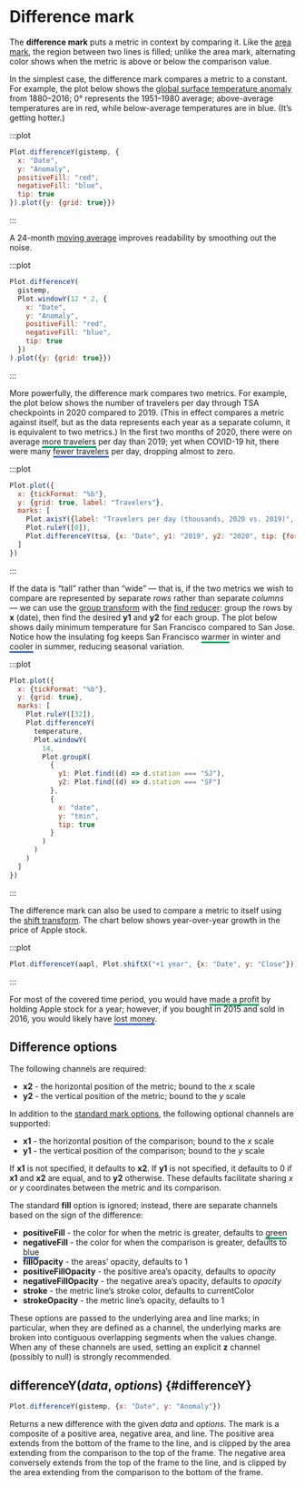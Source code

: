 <script setup>

import * as Plot from "@observablehq/plot";
import * as d3 from "d3";
import {computed, shallowRef, onMounted} from "vue";

const aapl = shallowRef([]);
const gistemp = shallowRef([]);
const tsa = shallowRef([{Date: new Date("2020-01-01")}]);
const temperature = shallowRef([{date: new Date("2020-01-01")}]);

onMounted(() => {
  d3.csv("../data/aapl.csv", d3.autoType).then((data) => (aapl.value = data));
  d3.csv("../data/gistemp.csv", d3.autoType).then((data) => (gistemp.value = data));
  d3.csv("../data/tsa.csv",d3.autoType).then((data) => (tsa.value = data));
  d3.csv("../data/sf-sj-temperatures.csv", d3.autoType).then((data) => (temperature.value = data.filter((d) => d.date.getUTCFullYear() === 2020)));
});

</script>

# Difference mark <VersionBadge version="0.6.12" pr="1896" />

The **difference mark** puts a metric in context by comparing it. Like the [area mark](./area.md), the region between two lines is filled; unlike the area mark, alternating color shows when the metric is above or below the comparison value.

In the simplest case, the difference mark compares a metric to a constant. For example, the plot below shows the [global surface temperature anomaly](https://data.giss.nasa.gov/gistemp/) from 1880–2016; 0° represents the 1951–1980 average; above-average temperatures are in <span style="border-bottom: solid var(--vp-c-red) 3px;">red</span>, while below-average temperatures are in <span style="border-bottom: solid var(--vp-c-blue) 3px;">blue</span>. (It’s getting hotter.)

:::plot
```js
Plot.differenceY(gistemp, {
  x: "Date",
  y: "Anomaly",
  positiveFill: "red",
  negativeFill: "blue",
  tip: true
}).plot({y: {grid: true}})
```
:::

A 24-month [moving average](../transforms/window.md) improves readability by smoothing out the noise.

:::plot
```js
Plot.differenceY(
  gistemp,
  Plot.windowY(12 * 2, {
    x: "Date",
    y: "Anomaly",
    positiveFill: "red",
    negativeFill: "blue",
    tip: true
  })
).plot({y: {grid: true}})
```
:::

More powerfully, the difference mark compares two metrics. For example, the plot below shows the number of travelers per day through TSA checkpoints in 2020 compared to 2019. (This in effect compares a metric against itself, but as the data represents each year as a separate column, it is equivalent to two metrics.) In the first two months of 2020, there were on average <span style="border-bottom: solid #01ab63 3px;">more travelers</span> per day than 2019; yet when COVID-19 hit, there were many <span style="border-bottom: solid #4269d0 3px;">fewer travelers</span> per day, dropping almost to zero.

:::plot
```js
Plot.plot({
  x: {tickFormat: "%b"},
  y: {grid: true, label: "Travelers"},
  marks: [
    Plot.axisY({label: "Travelers per day (thousands, 2020 vs. 2019)", tickFormat: (d) => d / 1000}),
    Plot.ruleY([0]),
    Plot.differenceY(tsa, {x: "Date", y1: "2019", y2: "2020", tip: {format: {x: "%B %-d"}}})
  ]
})
```
:::

If the data is “tall” rather than “wide” — that is, if the two metrics we wish to compare are represented by separate *rows* rather than separate *columns* — we can use the [group transform](../transforms/group.md) with the [find reducer](../transforms/group.md#find): group the rows by **x** (date), then find the desired **y1** and **y2** for each group. The plot below shows daily minimum temperature for San Francisco compared to San Jose. Notice how the insulating fog keeps San Francisco <span style="border-bottom: solid #01ab63 3px;">warmer</span> in winter and <span style="border-bottom: solid #4269d0 3px;">cooler</span> in summer, reducing seasonal variation.

:::plot
```js
Plot.plot({
  x: {tickFormat: "%b"},
  y: {grid: true},
  marks: [
    Plot.ruleY([32]),
    Plot.differenceY(
      temperature,
      Plot.windowY(
        14,
        Plot.groupX(
          {
            y1: Plot.find((d) => d.station === "SJ"),
            y2: Plot.find((d) => d.station === "SF")
          },
          {
            x: "date",
            y: "tmin",
            tip: true
          }
        )
      )
    )
  ]
})
```
:::

The difference mark can also be used to compare a metric to itself using the [shift transform](../transforms/shift.md). The chart below shows year-over-year growth in the price of Apple stock.

:::plot
```js
Plot.differenceY(aapl, Plot.shiftX("+1 year", {x: "Date", y: "Close"})).plot({y: {grid: true}})
```
:::

For most of the covered time period, you would have <span style="border-bottom: solid #01ab63 3px;">made a profit</span> by holding Apple stock for a year; however, if you bought in 2015 and sold in 2016, you would likely have <span style="border-bottom: solid #4269d0 3px;">lost money</span>.

## Difference options

The following channels are required:

* **x2** - the horizontal position of the metric; bound to the *x* scale
* **y2** - the vertical position of the metric; bound to the *y* scale

In addition to the [standard mark options](../features/marks.md#mark-options), the following optional channels are supported:

* **x1** - the horizontal position of the comparison; bound to the *x* scale
* **y1** - the vertical position of the comparison; bound to the *y* scale

If **x1** is not specified, it defaults to **x2**. If **y1** is not specified, it defaults to 0 if **x1** and **x2** are equal, and to **y2** otherwise. These defaults facilitate sharing *x* or *y* coordinates between the metric and its comparison.

The standard **fill** option is ignored; instead, there are separate channels based on the sign of the difference:

* **positiveFill** - the color for when the metric is greater, defaults to <span style="border-bottom:solid #01ab63 3px;">green</span>
* **negativeFill** - the color for when the comparison is greater, defaults to <span style="border-bottom:solid #4269d0 3px;">blue</span>
* **fillOpacity** - the areas’ opacity, defaults to 1
* **positiveFillOpacity** - the positive area’s opacity, defaults to *opacity*
* **negativeFillOpacity** - the negative area’s opacity, defaults to *opacity*
* **stroke** - the metric line’s stroke color, defaults to currentColor
* **strokeOpacity** - the metric line’s opacity, defaults to 1

These options are passed to the underlying area and line marks; in particular, when they are defined as a channel, the underlying marks are broken into contiguous overlapping segments when the values change. When any of these channels are used, setting an explicit **z** channel (possibly to null) is strongly recommended.

## differenceY(*data*, *options*) {#differenceY}

```js
Plot.differenceY(gistemp, {x: "Date", y: "Anomaly"})
```

Returns a new difference with the given *data* and *options*. The mark is a composite of a positive area, negative area, and line. The positive area extends from the bottom of the frame to the line, and is clipped by the area extending from the comparison to the top of the frame. The negative area conversely extends from the top of the frame to the line, and is clipped by the area extending from the comparison to the bottom of the frame.
